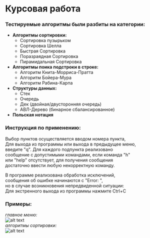 # Курсовая работа
### Тестируемые алгоритмы были разбиты на категории:
- **Алгоритмы сортировки:**
  - Сортировка пузырьком
  - Сортировка Шелла
  - Быстрая Сортировка
  - Поразраядная Сортировка
  - Пирамидальная Сортировка
- **Алгоритмы поика подстроки в строке:**
  - Алгоритм Книта-Морриса-Пратта
  - Алгоритм Бойера-Мура
  - Алгоритм Рабина-Карпа
- **Структуры данных:**
  - Стек
  - Очередь
  - Дек (двойная/двусторонняя очередь)
  - АВЛ-Дерево (бинарное сбалансированное)
- **Польская нотация**  
  
### Инструкция по применению:
Выбор пунктов осуществляется вводом номера пункта,  
Для выхода из программы или выхода в предыдущее меню,  
введите "q". Для каждого подпункта реализовано  
сообщение с допустимыми командами, если команда "h"  
или "help" отсутствует, для получения сообщения  
достаточно ввести любую некорректную команду.      

В программе реализована обработка исключений,  
сообщения об ошибке начинаются с "Error: ",  
но в случае возникновения непредвиденной ситуации:  
Для экстренного выхода из программы нажмите Ctrl+C  

### Примеры:
*главное меню:*  
![alt text](https://github.com/Learko/coursework/tree/master/pic/main.png "Main menu")  
*алгоритмы сортировки:*  
![alt text](https://github.com/Learko/coursework/tree/master/pic/main.png "Main menu")  
